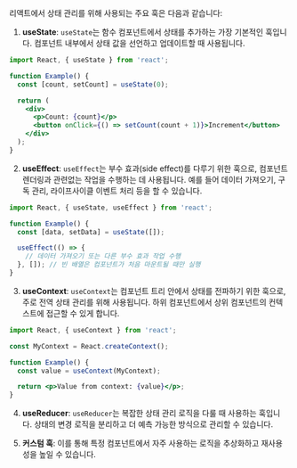 리액트에서 상태 관리를 위해 사용되는 주요 훅은 다음과 같습니다:

1. **useState**: `useState`는 함수 컴포넌트에서 상태를 추가하는 가장 기본적인 훅입니다. 컴포넌트 내부에서 상태 값을 선언하고 업데이트할 때 사용됩니다.

```jsx
import React, { useState } from 'react';

function Example() {
  const [count, setCount] = useState(0);

  return (
    <div>
      <p>Count: {count}</p>
      <button onClick={() => setCount(count + 1)}>Increment</button>
    </div>
  );
}
```

2. **useEffect**: `useEffect`는 부수 효과(side effect)를 다루기 위한 훅으로, 컴포넌트 렌더링과 관련없는 작업을 수행하는 데 사용됩니다. 예를 들어 데이터 가져오기, 구독 관리, 라이프사이클 이벤트 처리 등을 할 수 있습니다.

```jsx
import React, { useState, useEffect } from 'react';

function Example() {
  const [data, setData] = useState([]);

  useEffect(() => {
    // 데이터 가져오기 또는 다른 부수 효과 작업 수행
  }, []); // 빈 배열은 컴포넌트가 처음 마운트될 때만 실행
}
```

3. **useContext**: `useContext`는 컴포넌트 트리 안에서 상태를 전파하기 위한 훅으로, 주로 전역 상태 관리를 위해 사용됩니다. 하위 컴포넌트에서 상위 컴포넌트의 컨텍스트에 접근할 수 있게 합니다.

```jsx
import React, { useContext } from 'react';

const MyContext = React.createContext();

function Example() {
  const value = useContext(MyContext);

  return <p>Value from context: {value}</p>;
}
```

4. **useReducer**: `useReducer`는 복잡한 상태 관리 로직을 다룰 때 사용하는 훅입니다. 상태의 변경 로직을 분리하고 더 예측 가능한 방식으로 관리할 수 있습니다.

5. **커스텀 훅**: 이를 통해 특정 컴포넌트에서 자주 사용하는 로직을 추상화하고 재사용성을 높일 수 있습니다.
